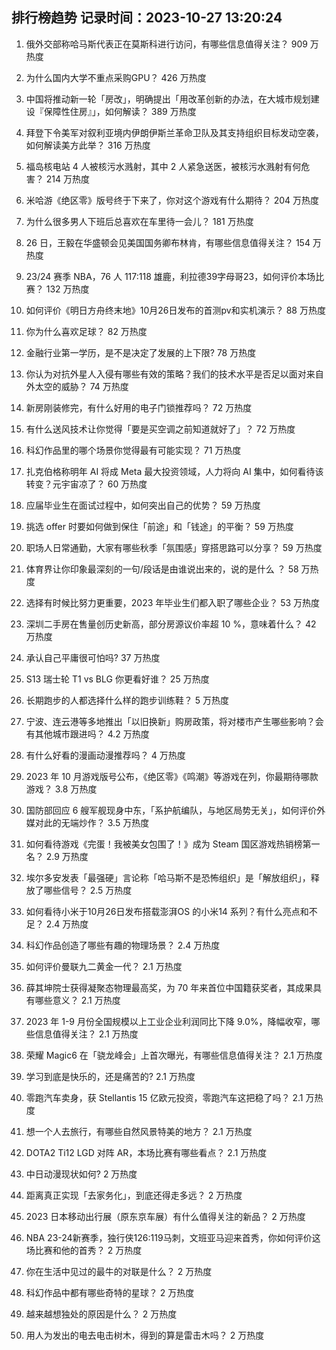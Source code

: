 
## 排行榜趋势 记录时间：2023-10-27 13:20:24
  
  1. 俄外交部称哈马斯代表正在莫斯科进行访问，有哪些信息值得关注？ 909 万热度
    
  2. 为什么国内大学不重点采购GPU？ 426 万热度
    
  3. 中国将推动新一轮「房改」，明确提出「用改革创新的办法，在大城市规划建设『保障性住房』」，如何解读？ 389 万热度
    
  4. 拜登下令美军对叙利亚境内伊朗伊斯兰革命卫队及其支持组织目标发动空袭，如何解读美方此举？ 316 万热度
    
  5. 福岛核电站 4 人被核污水溅射，其中 2 人紧急送医，被核污水溅射有何危害？ 214 万热度
    
  6. 米哈游《绝区零》版号终于下来了，你对这个游戏有什么期待？ 204 万热度
    
  7. 为什么很多男人下班后总喜欢在车里待一会儿？ 181 万热度
    
  8. 26 日，王毅在华盛顿会见美国国务卿布林肯，有哪些信息值得关注？ 154 万热度
    
  9. 23/24 赛季 NBA，76 人 117:118 雄鹿，利拉德39字母哥23，如何评价本场比赛？ 132 万热度
    
  10. 如何评价《明日方舟终末地》10月26日发布的首测pv和实机演示？ 88 万热度
    
  11. 你为什么喜欢足球？ 82 万热度
    
  12. 金融行业第一学历，是不是决定了发展的上下限? 78 万热度
    
  13. 你认为对抗外星人入侵有哪些有效的策略？我们的技术水平是否足以面对来自外太空的威胁？ 74 万热度
    
  14. 新房刚装修完，有什么好用的电子门锁推荐吗？ 72 万热度
    
  15. 有什么送风技术让你觉得「要是买空调之前知道就好了」？ 72 万热度
    
  16. 科幻作品里的哪个场景你觉得最有可能实现？ 71 万热度
    
  17. 扎克伯格称明年 AI 将成 Meta 最大投资领域，人力将向 AI 集中，如何看待该转变？元宇宙凉了？ 60 万热度
    
  18. 应届毕业生在面试过程中，如何突出自己的优势？ 59 万热度
    
  19. 挑选 offer 时要如何做到保住「前途」和「钱途」的平衡？ 59 万热度
    
  20. 职场人日常通勤，大家有哪些秋季「氛围感」穿搭思路可以分享？ 59 万热度
    
  21. 体育界让你印象最深刻的一句/段话是由谁说出来的，说的是什么 ？ 58 万热度
    
  22. 选择有时候比努力更重要，2023 年毕业生们都入职了哪些企业？ 53 万热度
    
  23. 深圳二手房在售量创历史新高，部分房源议价率超 10 %，意味着什么？ 42 万热度
    
  24. 承认自己平庸很可怕吗? 37 万热度
    
  25. S13 瑞士轮 T1 vs BLG 你更看好谁？ 25 万热度
    
  26. 长期跑步的人都选择什么样的跑步训练鞋？ 5 万热度
    
  27. 宁波、连云港等多地推出「以旧换新」购房政策，将对楼市产生哪些影响？会有其他城市跟进吗？ 4.2 万热度
    
  28. 有什么好看的漫画动漫推荐吗？ 4 万热度
    
  29. 2023 年 10 月游戏版号公布，《绝区零》《鸣潮》等游戏在列，你最期待哪款游戏？ 3.8 万热度
    
  30. 国防部回应 6 艘军舰现身中东，「系护航编队，与地区局势无关」，如何评价外媒对此的无端炒作？ 3.5 万热度
    
  31. 如何看待游戏《完蛋！我被美女包围了！》成为 Steam 国区游戏热销榜第一名？ 2.9 万热度
    
  32. 埃尔多安发表「最强硬」言论称「哈马斯不是恐怖组织」是「解放组织」，释放了哪些信号？ 2.5 万热度
    
  33. 如何看待小米于10月26日发布搭载澎湃OS 的小米14 系列？有什么亮点和不足？ 2.4 万热度
    
  34. 科幻作品创造了哪些有趣的物理场景？ 2.4 万热度
    
  35. 如何评价曼联九二黄金一代？ 2.1 万热度
    
  36. 薛其坤院士获得凝聚态物理最高奖，为 70 年来首位中国籍获奖者，其成果具有哪些意义？ 2.1 万热度
    
  37. 2023 年 1-9 月份全国规模以上工业企业利润同比下降 9.0%，降幅收窄，哪些信息值得关注？ 2.1 万热度
    
  38. 荣耀 Magic6 在「骁龙峰会」上首次曝光，有哪些信息值得关注？ 2.1 万热度
    
  39. 学习到底是快乐的，还是痛苦的? 2.1 万热度
    
  40. 零跑汽车卖身，获 Stellantis 15 亿欧元投资，零跑汽车这把稳了吗？ 2.1 万热度
    
  41. 想一个人去旅行，有哪些自然风景特美的地方？ 2.1 万热度
    
  42. DOTA2 Ti12 LGD 对阵 AR，本场比赛有哪些看点？ 2.1 万热度
    
  43. 中日动漫现状如何? 2 万热度
    
  44. 距离真正实现「去家务化」，到底还得走多远？ 2 万热度
    
  45. 2023 日本移动出行展（原东京车展）有什么值得关注的新品？ 2 万热度
    
  46. NBA 23-24新赛季，独行侠126:119马刺，文班亚马迎来首秀，你如何评价这场比赛和他的首秀？ 2 万热度
    
  47. 你在生活中见过的最牛的对联是什么？ 2 万热度
    
  48. 科幻作品中都有哪些奇特的星球？ 2 万热度
    
  49. 越来越想独处的原因是什么？ 2 万热度
    
  50. 用人为发出的电去电击树木，得到的算是雷击木吗？ 2 万热度
    